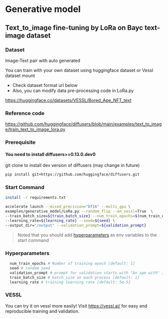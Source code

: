 # Generative model

## Text_to_image fine-tuning by LoRa on Bayc text-image dataset

### Dataset 
Image-Text pair with auto generated

You can train with your own dataset using huggingface dataset or Vessl dataset mount
- Check dataset format url below
- Also, you can modify data pre-processing code in LoRa.py 

https://huggingface.co/datasets/VESSL/Bored_Ape_NFT_text


### Reference code 
https://github.com/huggingface/diffusers/blob/main/examples/text_to_image/train_text_to_image_lora.py

### Prerequisite

#### You need to install diffusers>=0.13.0.dev0
git clone to install dev version of diffusers (may change in future)
```bash
pip install git+https://github.com/huggingface/diffusers.git
```

### Start Command
```bash
install -r requirements.txt 

accelerate launch --mixed_precision="bf16" --multi_gpu \
examples/generative_model/LoRa.py --random_flip --on_vessl=True  \
--train_batch_size=${train_batch_size} --num_train_epochs=$(num_train_epochs)  \
--learning_rate=${learning_rate} --seed=${seed} \
--output_dir="/output" --validation_prompt=${validation_prompt} 

```


> Noted that you should add [hyperparameters](../README.md) as env variables to the start command

### Hyperparameters
  ```bash
    num_train_epochs # Number of training epoch [default: 1]
    seed # random seed
    validation_prompt # prompt for validation starts with "An ape with" [ex "An ape with red hair and bored eyes"] 
    train_batch_size # batch_size on each process [default: 1] 
    learning_rate # training learning rate [default: 5e-5]
   ```

### VESSL

You can try it on vessl more easily! Visit https://vessl.ai/ for easy and reproducible training and validation.
